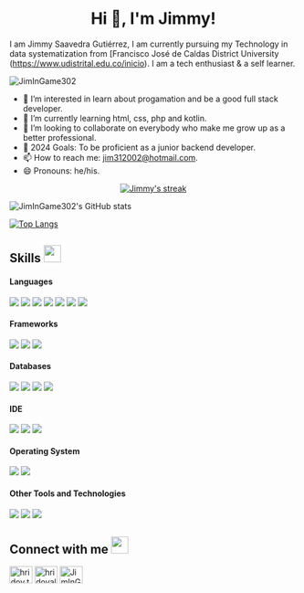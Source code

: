 <h1 align="center">Hi 👋, I'm Jimmy!</h1>

I am Jimmy Saavedra Gutiérrez, I am currently pursuing my Technology in data systematization from [Francisco José de Caldas District University (https://www.udistrital.edu.co/inicio). I am a tech enthusiast & a self learner.

<p align="left"> <img src="https://komarev.com/ghpvc/?username=JimInGame302" alt="JimInGame302" /> </p>

- 👀 I’m interested in learn about progamation and be a good full stack developer.
- 🌱 I’m currently learning html, css, php and kotlin.
- 💞️ I’m looking to collaborate on everybody who make me grow up as a better professional.
- 🥅 2024 Goals: To be proficient as a junior backend developer.
- 📫 How to reach me: jim312002@hotmail.com.
- 😄 Pronouns: he/his.

<p align="center">
    <a href="https://github.com/JimInGame302/github-readme-streak-stats">
        <img title="🔥 Get streak stats for your profile at git.io/streak-stats" alt="Jimmy's streak" src="https://github-readme-streak-stats.herokuapp.com/?user=JimInGame302&theme=black-ice&hide_border=true&stroke=0000&background=060A0CD0"/>
    </a>
</p>

![JimInGame302's GitHub stats](https://github-readme-stats.vercel.app/api?username=JimInGame302&show_icons=true&count_private=true&theme=great-gatsby) </br>


[![Top Langs](https://github-readme-stats.vercel.app/api/top-langs/?username=JimInGame302&theme=great-gatsby&layout=compact)](https://github.com/JimInGame302)

## Skills <img src="https://media.giphy.com/media/iY8CRBdQXODJSCERIr/giphy.gif" width="30px">&nbsp; 

<h4> Languages </h4>
<span> 
  <img src="https://img.shields.io/badge/HTML5-E34F26?style=for-the-badge&logo=html5&logoColor=white">
  <img src="https://img.shields.io/badge/CSS3-1572B6?style=for-the-badge&logo=css3&logoColor=white">
  <img src="https://img.shields.io/badge/JavaScript-F7DF1E?style=for-the-badge&logo=javascript&logoColor=black">
  <img src="https://img.shields.io/badge/Java-ED8B00?style=for-the-badge&logo=java&logoColor=white">
  <img src="https://img.shields.io/badge/C%2B%2B-00599C?style=for-the-badge&logo=c%2B%2B&logoColor=white">
  <img src="https://img.shields.io/badge/Kotlin-7d2181?style=for-the-badge&logo=Kotlin&logoColor=white">
  <img src="https://img.shields.io/badge/PHP-777BB4?style=for-the-badge&logo=php&logoColor=white">
</span>

<h4> Frameworks </h4>
<span>
  <img src="https://img.shields.io/badge/Node.js-339933?style=for-the-badge&logo=nodedotjs&logoColor=white">
  <img src="https://img.shields.io/badge/Angular-8B0000?style=for-the-badge&logo=angular&logoColor=white">
  <img src="https://img.shields.io/badge/Laravel-FF2D20?style=for-the-badge&logo=laravel&logoColor=white">
</span>

<h4> Databases </h4>
<span>
  <img src="https://img.shields.io/badge/MySQL-00000F?style=for-the-badge&logo=mysql&logoColor=white">
  <img src="https://img.shields.io/badge/PostgreSQL-396C94?style=for-the-badge&logo=postgresql&logoColor=white">
    <img src="https://img.shields.io/badge/firebase-FFCC32?style=for-the-badge&logo=firebase&logoColor=white">
  <img src="https://img.shields.io/badge/MongoDB-4EA94B?style=for-the-badge&logo=mongodb&logoColor=white">
</span>

<h4> IDE </h4>
<span>
<img src="https://img.shields.io/badge/Android_Studio-3DDC84?style=for-the-badge&logo=android-studio&logoColor=white">
<img src="https://img.shields.io/badge/NetBeans-A4C73B?style=for-the-badge&logo=apache-netbeans-ide&logoColor=white">
<img src="https://img.shields.io/badge/Visual_Studio_Code-0078D4?style=for-the-badge&logo=visual%20studio%20code&logoColor=white">
</span>

<h4> Operating System </h4>
<span>
  <img src="https://img.shields.io/badge/Windows-0078D6?style=for-the-badge&logo=windows&logoColor=white">
  <img src="https://img.shields.io/badge/Android-3DDC84?style=for-the-badge&logo=android&logoColor=white">
</span>

<h4> Other Tools and Technologies </h4>
<span>
  <img src="https://img.shields.io/badge/Git-F05032?style=for-the-badge&logo=git&logoColor=white">
  <img src="https://img.shields.io/badge/Xampp-F37623?style=for-the-badge&logo=xampp&logoColor=white">
  <img src="https://img.shields.io/badge/json-5E5C5C?style=for-the-badge&logo=json&logoColor=white">
</span>

## Connect with me <img src="https://media.giphy.com/media/iY8CRBdQXODJSCERIr/giphy.gif" width="30px">
<a href="https://www.facebook.com/jimmy.saavedragutierrez.9/" target="blank"><img align="center" src="https://raw.githubusercontent.com/rahuldkjain/github-profile-readme-generator/master/src/images/icons/Social/facebook.svg" alt="hridoy.the.hazard10" height="30" width="40" /></a>
<a href="https://www.instagram.com/perrohptaxd/" target="blank"><img align="center" src="https://raw.githubusercontent.com/rahuldkjain/github-profile-readme-generator/master/src/images/icons/Social/instagram.svg" alt="hridoyalhazard" height="30" width="40" /></a>
<a href="https://github.com/JimInGame302" target="blank"><img align="center" src="https://raw.githubusercontent.com/rahuldkjain/github-profile-readme-generator/master/src/images/icons/Social/github.svg" alt="JimInGame302" height="30" width="40" /></a>
<br>












